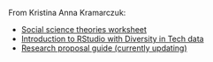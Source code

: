 From Kristina Anna Kramarczuk:

 - [Social science theories worksheet](https://docs.google.com/document/d/1A9iA-QXcENKaEOSlllanBOC7pirczWGVaRnq9k2oisg/edit?tab=t.0)
 - [Introduction to RStudio with Diversity in Tech data](https://docs.google.com/document/d/1Xx1yWVAF4Zy4d7PktBtqTL-yb1jAQvsQ7k9lB8CHsGo/edit?tab=t.0)
 - [Research proposal guide (currently updating)](https://docs.google.com/document/d/1qzaPwCFhrEGYGt0YUV2rqgv0Itn4iLnySeaEWKlg3yQ/edit?tab=t.0#heading=h.y4l98dy79im8)
